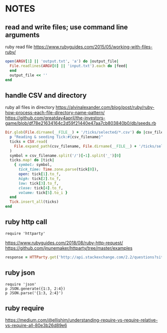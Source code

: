 # NOTES

## read and write files; use command line arguments
ruby read file
https://www.rubyguides.com/2015/05/working-with-files-ruby/
```ruby
open(ARGV[1] || 'output.txt', 'a') do |output_file|
  File.readlines(ARGV[0] || 'input.txt').each do |feed|
  end
  output_file << ''
end
```

## handle CSV and directory
ruby all files in directory
https://alvinalexander.com/blog/post/ruby/ruby-how-process-each-file-directory-name-pattern/
https://github.com/greatday4april/the-investors-game/blob/df78e21634164c2d59f21440e47aa7cb803840b0/db/seeds.rb

```ruby
Dir.glob(File.dirname(__FILE__) + '/ticks/selected/*.csv') do |csv_filename|
  p "Reading & seeding Tick:#{csv_filename}"
  ticks = CSV.read(
    File.expand_path(csv_filename, File.dirname(__FILE__) + '/ticks/selected')
  )
  symbol = csv_filename.split('/')[-1].split('_')[0]
  ticks.map! do |tick|
    { symbol: symbol,
      tick_time: Time.zone.parse(tick[0]),
      open: tick[1].to_f,
      high: tick[2].to_f,
      low: tick[3].to_f,
      close: tick[4].to_f,
      volume: tick[5].to_i }
  end
  Tick.insert_all(ticks)
end
```

## ruby http call
`require 'httparty'`

https://www.rubyguides.com/2018/08/ruby-http-request/
https://github.com/jnunemaker/httparty/tree/master/examples

```ruby
response = HTTParty.get('http://api.stackexchange.com/2.2/questions?site=stackoverflow')
```

## ruby json

```
require 'json'
p JSON.generate({1:3, 2:4})
p JSON.parse('{1:3, 2:4}')
```

## ruby require
https://medium.com/@ellishim/understanding-require-vs-require-relative-vs-require-all-80e3b26d89e6
